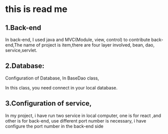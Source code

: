 this is read me
=========================================
## 1.Back-end
In back-end, I used java and MVC(Module, view, control) to contribute back-end,The name of project is item,there are four layer involved, bean, dao, service,servlet.



## 2.Database:
Configuration of Database, In BaseDao class,

In this class, you need connect in your local database.


## 3.Configuration of service,
In my project, i have run two service in local computer, one is for react ,and other is for back-end, use different port number is necessary, i have configure the port number in the back-end side
